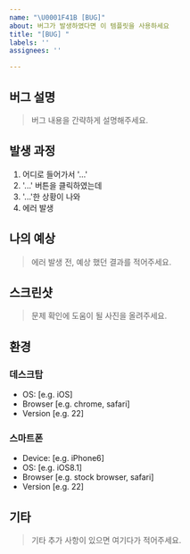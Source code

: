 ```yaml
---
name: "\U0001F41B [BUG]"
about: 버그가 발생하였다면 이 템플릿을 사용하세요
title: "[BUG] "
labels: ''
assignees: ''

---
```


## 버그 설명
> 버그 내용을 간략하게 설명해주세요.

## 발생 과정
1. 어디로 들어가서 '...'
2. '...' 버튼을 클릭하였는데
3. '...'한 상황이 나와
4. 에러 발생

## 나의 예상
> 에러 발생 전, 예상 했던 결과를 적어주세요.

## 스크린샷
> 문제 확인에 도움이 될 사진을 올려주세요.

## 환경
### 데스크탑
 - OS: [e.g. iOS]
 - Browser [e.g. chrome, safari]
 - Version [e.g. 22]

### 스마트폰
 - Device: [e.g. iPhone6]
 - OS: [e.g. iOS8.1]
 - Browser [e.g. stock browser, safari]
 - Version [e.g. 22]

## 기타
> 기타 추가 사항이 있으면 여기다가 적어주세요.
